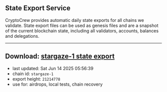 ## State Export Service
CryptoCrew provides automatic daily state exports for all chains we validate. State export files can be used as genesis files and are a snapshot of the current blockchain state, including all validators, accounts, balances and delegations.

---
**Download: [stargaze-1 state export](https://dl-eu2.ccvalidators.com/SERVICE/stargaze/stargaze-1_export_21214778.json)**
---

- last updated: Sat Jun 14 2025 05:56:39
- chain id: `stargaze-1`
- export height: `21214778`
- use for: airdrops, local tests, chain recovery

